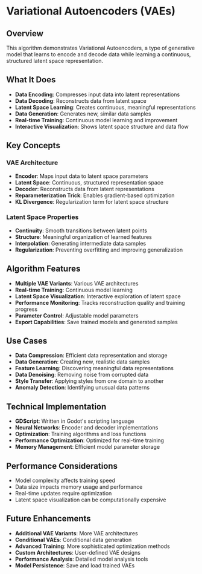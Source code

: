 # Variational Autoencoders (VAEs)

## Overview
This algorithm demonstrates Variational Autoencoders, a type of generative model that learns to encode and decode data while learning a continuous, structured latent space representation.

## What It Does
- **Data Encoding**: Compresses input data into latent representations
- **Data Decoding**: Reconstructs data from latent space
- **Latent Space Learning**: Creates continuous, meaningful representations
- **Data Generation**: Generates new, similar data samples
- **Real-time Training**: Continuous model learning and improvement
- **Interactive Visualization**: Shows latent space structure and data flow

## Key Concepts

### VAE Architecture
- **Encoder**: Maps input data to latent space parameters
- **Latent Space**: Continuous, structured representation space
- **Decoder**: Reconstructs data from latent representations
- **Reparameterization Trick**: Enables gradient-based optimization
- **KL Divergence**: Regularization term for latent space structure

### Latent Space Properties
- **Continuity**: Smooth transitions between latent points
- **Structure**: Meaningful organization of learned features
- **Interpolation**: Generating intermediate data samples
- **Regularization**: Preventing overfitting and improving generalization

## Algorithm Features
- **Multiple VAE Variants**: Various VAE architectures
- **Real-time Training**: Continuous model learning
- **Latent Space Visualization**: Interactive exploration of latent space
- **Performance Monitoring**: Tracks reconstruction quality and training progress
- **Parameter Control**: Adjustable model parameters
- **Export Capabilities**: Save trained models and generated samples

## Use Cases
- **Data Compression**: Efficient data representation and storage
- **Data Generation**: Creating new, realistic data samples
- **Feature Learning**: Discovering meaningful data representations
- **Data Denoising**: Removing noise from corrupted data
- **Style Transfer**: Applying styles from one domain to another
- **Anomaly Detection**: Identifying unusual data patterns

## Technical Implementation
- **GDScript**: Written in Godot's scripting language
- **Neural Networks**: Encoder and decoder implementations
- **Optimization**: Training algorithms and loss functions
- **Performance Optimization**: Optimized for real-time training
- **Memory Management**: Efficient model parameter storage

## Performance Considerations
- Model complexity affects training speed
- Data size impacts memory usage and performance
- Real-time updates require optimization
- Latent space visualization can be computationally expensive

## Future Enhancements
- **Additional VAE Variants**: More VAE architectures
- **Conditional VAEs**: Conditional data generation
- **Advanced Training**: More sophisticated optimization methods
- **Custom Architectures**: User-defined VAE designs
- **Performance Analysis**: Detailed model analysis tools
- **Model Persistence**: Save and load trained VAEs

